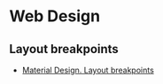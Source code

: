 # Web Design

## Layout breakpoints

* [Material Design. Layout breakpoints](https://material.io/design/layout/responsive-layout-grid.html#breakpoints)
